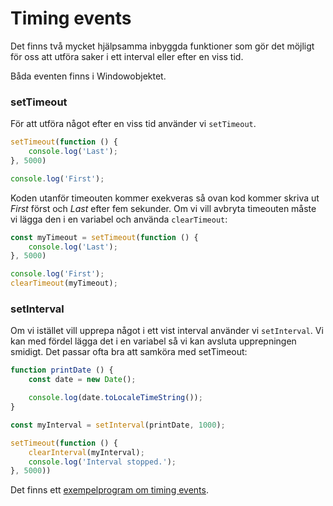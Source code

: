 Timing events
==================================

Det finns två mycket hjälpsamma inbyggda funktioner som gör det möjligt för oss att utföra saker i ett interval eller efter en viss tid.

Båda eventen finns i Windowobjektet.

### setTimeout

För att utföra något efter en viss tid använder vi `setTimeout`.

```js
setTimeout(function () {
    console.log('Last');
}, 5000)

console.log('First');
```

Koden utanför timeouten kommer exekveras så ovan kod kommer skriva ut *First* först och *Last* efter fem sekunder. Om vi vill avbryta timeouten måste vi lägga den i en variabel och använda `clearTimeout`:

```js
const myTimeout = setTimeout(function () {
    console.log('Last');
}, 5000)

console.log('First');
clearTimeout(myTimeout);
```



### setInterval

Om vi istället vill upprepa något i ett vist interval använder vi `setInterval`. Vi kan med fördel lägga det i en variabel så vi kan avsluta upprepningen smidigt. Det passar ofta bra att samköra med setTimeout:

```js
function printDate () {
    const date = new Date();

    console.log(date.toLocaleTimeString());
}

const myInterval = setInterval(printDate, 1000);

setTimeout(function () {
    clearInterval(myInterval);
    console.log('Interval stopped.');
}, 5000))
```


Det finns ett [exempelprogram om timing events](../../example/timingEvents).
